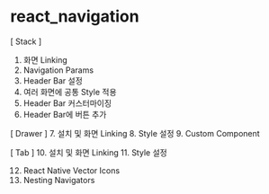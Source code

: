 # react_navigation

[ Stack ]
1. 화면 Linking
2. Navigation Params
3. Header Bar 설정
4. 여러 화면에 공통 Style 적용
5. Header Bar 커스터마이징
6. Header Bar에 버튼 추가

[ Drawer ]
7. 설치 및 화면 Linking
8. Style 설정
9. Custom Component

[ Tab ]
10. 설치 및 화면 Linking
11. Style 설정

12. React Native Vector Icons
13. Nesting Navigators
